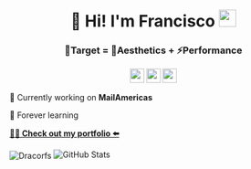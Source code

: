 <h1 align="center">👋 Hi! I'm Francisco <img src="https://emojis.slackmojis.com/emojis/images/1531849430/4246/blob-sunglasses.gif?1531849430" width="30"/></h1>
<h3 align="center">🎯Target = 🌌Aesthetics + ⚡Performance</h3>

<p align ="center"><a href="https://www.twitter.com/fransantopietro"><img src="https://img.shields.io/badge/twitter-%231DA1F2.svg?&style=for-the-badge&logo=twitter&logoColor=white" height=25></a> <a href="https://www.linkedin.com/in/francisco-santopietro"><img src="https://img.shields.io/badge/linkedin-%230077B5.svg?&style=for-the-badge&logo=linkedin&logoColor=white" height=25></a> <a href="https://www.instagram.com/fransantopietro/"><img src="https://img.shields.io/badge/instagram-%23E4405F.svg?&style=for-the-badge&logo=instagram&logoColor=white" height=25></a></p>

🚀 Currently working on **MailAmericas**

💚 Forever learning

**[👨‍💻 Check out my portfolio ⬅️](https://dracorfs.dev)**

<img align="center" src="https://github-readme-stats.vercel.app/api/top-langs?username=Dracorfs&show_icons=true&locale=en&layout=compact" alt="Dracorfs" />
<img src="https://github-readme-stats.vercel.app/api?username=Dracorfs&amp;show_icons=true" alt="GitHub Stats">
